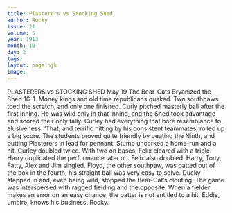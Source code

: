 ```yaml
---
title: Plasterers vs Stocking Shed
author: Rocky
issue: 21
volume: 5
year: 1913
month: 10
day: 2
tags:
layout: page.njk
image:
---
```

PLASTERERS vs STOCKING SHED    May 19    The Bear-Cats Bryanized the Shed 16-1. Money kings and old time republicans quaked. Two southpaws toed the scratch, and only one finished. Curly pitched masterly ball after the first inning. He was wild only in that inning, and the Shed took advantage and scored their only tally. Curley had everything that bore resemblance to elusiveness. ‘That, and terrific hitting by his consistent teammates, rolled up a big score. The students proved quite friendly by beating the Ninth, and putting Plasterers in lead for pennant. Stump uncorked a home-run and a hit. Curley doubled twice. With two on bases, Felix cleared with a triple. Harry duplicated the performance later on. Felix also doubled. Harry, Tony, Fatty, Alex and Jim singled. Floyd, the other southpaw, was batted out of the box in the fourth; his straight ball was very easy to solve. Ducky stepped in and, even being wild, stopped the Bear-Cat’s clouting. The game was interspersed with ragged fielding and the opposite. When a fielder makes an error on an easy chance, the batter is not entitled to a hit. Eddie, umpire, knows his business. Rocky. 
